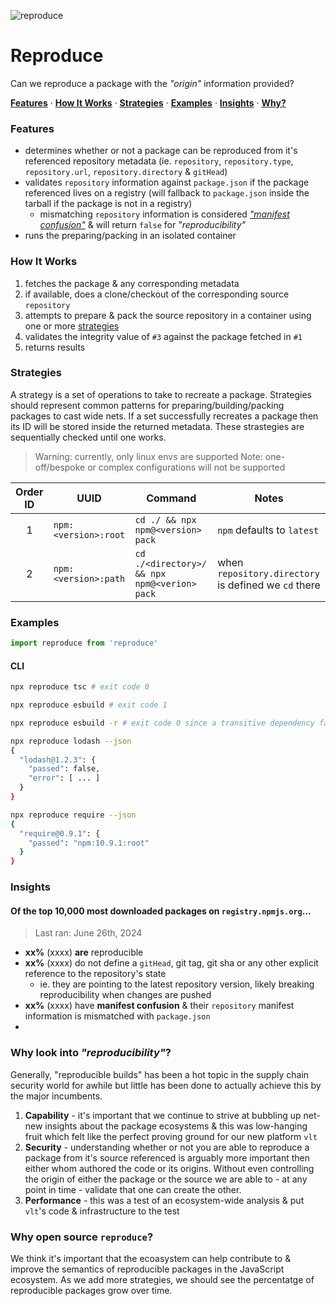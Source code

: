 ![reproduce](https://github.com/user-attachments/assets/cf9f4d5d-b78e-4fda-94d3-34a9271f012e)

# Reproduce

Can we reproduce a package with the _"origin"_ information provided?

**[Features](#features)**
·
**[How It Works](#how-it-works)**
·
**[Strategies](#strategies)**
·
**[Examples](#examples)**
·
**[Insights](#insights)**
·
**[Why?](#why-look-into-reproducibility)**

### Features

- determines whether or not a package can be reproduced from it's referenced repository metadata (ie. `repository`, `repository.type`, `repository.url`, `repository.directory` & `gitHead`)
- validates `repository` information against `package.json` if the package referenced lives on a registry (will fallback to `package.json` inside the tarball if the package is not in a registry)
  - mismatching `repository` information is considered [_"manifest confusion"_](https://blog.vlt.sh/blog/the-massive-hole-in-the-npm-ecosystem) & will return `false` for _"reproducibility"_
- runs the preparing/packing in an isolated container

### How It Works

1. fetches the package & any corresponding metadata
2. if available, does a clone/checkout of the corresponding source `repository`
3. attempts to prepare & pack the source repository in a container using one or more [strategies](#stategies)
4. validates the integrity value of `#3` against the package fetched in `#1`
5. returns results

### Strategies

A strategy is a set of operations to take to recreate a package. Strategies should represent common patterns for preparing/building/packing packages to cast wide nets. If a set successfully recreates a package then its ID will be stored inside the returned metadata. These strastegies are sequentially checked until one works.

> Warning: currently, only linux envs are supported
> Note: one-off/bespoke or complex configurations will not be supported

| Order ID |  UUID | Command | Notes |
| :-: | --- | --- | --- |
| 1 | `npm:<version>:root` | `cd ./ && npx npm@<version> pack` | `npm` defaults to `latest` |
| 2 | `npm:<version>:path` |  `cd ./<directory>/ && npx npm@<verion> pack` | when `repository.directory` is defined we `cd` there |

### Examples

```js
import reproduce from 'reproduce'

```

#### CLI

```bash
npx reproduce tsc # exit code 0
```

```bash
npx reproduce esbuild # exit code 1
```

```bash
npx reproduce esbuild -r # exit code 0 since a transitive dependency failed to reproduce
```

```bash
npx reproduce lodash --json
{
  "lodash@1.2.3": {
    "passed": false,
    "error": [ ... ]
  }
}
```

```bash
npx reproduce require --json
{
  "require@0.9.1": {
    "passed": "npm:10.9.1:root"
  }
}
```

### Insights

#### Of the top 10,000 most downloaded packages on `registry.npmjs.org`...

> Last ran: June 26th, 2024

- **xx%** (xxxx) **are** reproducible
- **xx%** (xxxx) do not define a `gitHead`, git tag, git sha or any other explicit reference to the repository's state
  - ie. they are pointing to the latest repository version, likely breaking reproducibility when changes are pushed
- **xx%** (xxxx) have **manifest confusion** & their `repository` manifest information is mismatched with `package.json`
- 


### Why look into _"reproducibility"_?

Generally, "reproducible builds" has been a hot topic in the supply chain security world for awhile but little has been done to actually achieve this by the major incumbents.

1. **Capability** - it's important that we continue to strive at bubbling up net-new insights about the package ecosystems & this was low-hanging fruit which felt like the perfect proving ground for our new platform `vlt`
2. **Security** - understanding whether or not you are able to reproduce a package from it's source referenced is arguably more important then either whom authored the code or its origins. Without even controlling the origin of either the package or the source we are able to - at any point in time - validate that one can create the other.
3. **Performance** - this was a test of an ecosystem-wide analysis & put `vlt`'s code & infrastructure to the test

### Why open source `reproduce`?

We think it's important that the ecoasystem can help contribute to & improve the semantics of reproducible packages in the JavaScript ecosystem. As we add more strategies, we should see the percentatge of reproducible packages grow over time.
